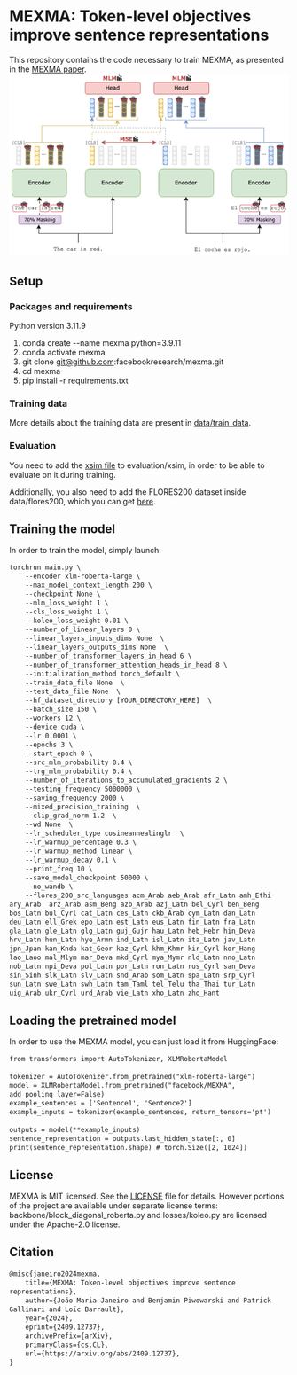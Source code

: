 # MEXMA: Token-level objectives improve sentence representations

This repository contains the code necessary to train MEXMA, as presented in the [MEXMA paper](https://arxiv.org/abs/2409.12737).
![MEMXA architecture](/assets/MEXMA.png)


## Setup
### Packages and requirements
Python version 3.11.9

1) conda create --name mexma python=3.9.11
2) conda activate mexma
3) git clone git@github.com:facebookresearch/mexma.git
4) cd mexma
5) pip install -r requirements.txt

### Training data
More details about the training data are present in [data/train_data](/data/train_data/README.md).

### Evaluation
You need to add the [xsim file](https://github.com/facebookresearch/LASER/blob/main/source/xsim.py) to evaluation/xsim, in order to be able to evaluate on it during training.

Additionally, you also need to add the FLORES200 dataset inside data/flores200, which you can get [here](https://github.com/facebookresearch/flores/blob/main/flores200/README.md#download).

## Training the model
In order to train the model, simply launch:
``` 
torchrun main.py \
    --encoder xlm-roberta-large \
    --max_model_context_length 200 \
    --checkpoint None \
    --mlm_loss_weight 1 \
    --cls_loss_weight 1 \
    --koleo_loss_weight 0.01 \
    --number_of_linear_layers 0 \
    --linear_layers_inputs_dims None  \
    --linear_layers_outputs_dims None  \
    --number_of_transformer_layers_in_head 6 \
    --number_of_transformer_attention_heads_in_head 8 \
    --initialization_method torch_default \
    --train_data_file None  \
    --test_data_file None  \
    --hf_dataset_directory [YOUR_DIRECTORY_HERE]  \
    --batch_size 150 \
    --workers 12 \
    --device cuda \
    --lr 0.0001 \
    --epochs 3 \
    --start_epoch 0 \
    --src_mlm_probability 0.4 \
    --trg_mlm_probability 0.4 \
    --number_of_iterations_to_accumulated_gradients 2 \
    --testing_frequency 5000000 \
    --saving_frequency 2000 \
    --mixed_precision_training  \
    --clip_grad_norm 1.2  \
    --wd None  \
    --lr_scheduler_type cosineannealinglr  \
    --lr_warmup_percentage 0.3 \
    --lr_warmup_method linear \
    --lr_warmup_decay 0.1 \
    --print_freq 10 \
    --save_model_checkpoint 50000 \
    --no_wandb \
    --flores_200_src_languages acm_Arab aeb_Arab afr_Latn amh_Ethi ary_Arab  arz_Arab asm_Beng azb_Arab azj_Latn bel_Cyrl ben_Beng bos_Latn bul_Cyrl cat_Latn ces_Latn ckb_Arab cym_Latn dan_Latn deu_Latn ell_Grek epo_Latn est_Latn eus_Latn fin_Latn fra_Latn gla_Latn gle_Latn glg_Latn guj_Gujr hau_Latn heb_Hebr hin_Deva hrv_Latn hun_Latn hye_Armn ind_Latn isl_Latn ita_Latn jav_Latn jpn_Jpan kan_Knda kat_Geor kaz_Cyrl khm_Khmr kir_Cyrl kor_Hang lao_Laoo mal_Mlym mar_Deva mkd_Cyrl mya_Mymr nld_Latn nno_Latn nob_Latn npi_Deva pol_Latn por_Latn ron_Latn rus_Cyrl san_Deva sin_Sinh slk_Latn slv_Latn snd_Arab som_Latn spa_Latn srp_Cyrl sun_Latn swe_Latn swh_Latn tam_Taml tel_Telu tha_Thai tur_Latn uig_Arab ukr_Cyrl urd_Arab vie_Latn xho_Latn zho_Hant
```

## Loading the pretrained model
In order to use the MEXMA model, you can just load it from HuggingFace:
```
from transformers import AutoTokenizer, XLMRobertaModel

tokenizer = AutoTokenizer.from_pretrained("xlm-roberta-large")
model = XLMRobertaModel.from_pretrained("facebook/MEXMA", add_pooling_layer=False)
example_sentences = ['Sentence1', 'Sentence2']
example_inputs = tokenizer(example_sentences, return_tensors='pt')

outputs = model(**example_inputs)
sentence_representation = outputs.last_hidden_state[:, 0]
print(sentence_representation.shape) # torch.Size([2, 1024])
```

## License
MEXMA is MIT licensed. See the [LICENSE](LICENSE) file for details. However portions of the project are available under separate license terms: backbone/block_diagonal_roberta.py and losses/koleo.py are licensed under the Apache-2.0 license.

## Citation
```
@misc{janeiro2024mexma,
    title={MEXMA: Token-level objectives improve sentence representations}, 
    author={João Maria Janeiro and Benjamin Piwowarski and Patrick Gallinari and Loïc Barrault},
    year={2024},
    eprint={2409.12737},
    archivePrefix={arXiv},
    primaryClass={cs.CL},
    url={https://arxiv.org/abs/2409.12737}, 
}
```
